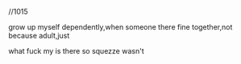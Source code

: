 //1015

grow up myself dependently,when someone there fine together,not because adult,just 

what fuck my is there so squezze wasn't




